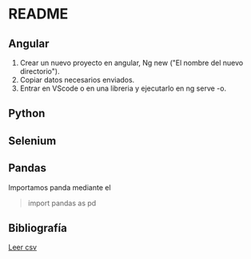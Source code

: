 # README

## Angular

 1. Crear un nuevo proyecto en angular, Ng new ("El nombre del nuevo directorio").
 2. Copiar datos necesarios enviados.
 3. Entrar en VScode o en una libreria y ejecutarlo en ng serve -o.

## Python

## Selenium

## Pandas
Importamos panda mediante el 
>import pandas as pd


## Bibliografía

[Leer csv](https://pharos.sh/leer-y-escribir-archivos-csv-en-python-con-pandas/)
